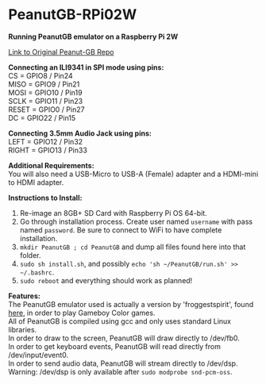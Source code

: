 # PeanutGB-RPi02W
<b>Running PeanutGB emulator on a Raspberry Pi 2W</b><br>

<a href="https://github.com/deltabeard/Peanut-GB">Link to Original Peanut-GB Repo</a><br>

<b>Connecting an ILI9341 in SPI mode using pins:</b><br>
CS = GPIO8 / Pin24<br>
MISO = GPIO9 / Pin21<br>
MOSI = GPIO10 / Pin19<br>
SCLK = GPIO11 / Pin23<br>
RESET = GPIO0 / Pin27<br>
DC = GPIO22 / Pin15<br>

<b>Connecting 3.5mm Audio Jack using pins:</b><br>
LEFT = GPIO12 / Pin32<br>
RIGHT = GPIO13 / Pin33<br>

<b>Additional Requirements:</b><br>
You will also need a USB-Micro to USB-A (Female) adapter and a HDMI-mini to HDMI adapter.<br>

<b>Instructions to Install:</b><br>
1) Re-image an 8GB+ SD Card with Raspberry Pi OS 64-bit.<br>
2) Go through installation process. Create user named ``` username ``` with pass named ``` password ```. Be sure to connect to WiFi to have complete installation.<br>
3) ``` mkdir PeanutGB ; cd PeanutGB ``` and dump all files found here into that folder.<br>
4) ``` sudo sh install.sh ```, and possibly ``` echo 'sh ~/PeanutGB/run.sh' >> ~/.bashrc ```.<br>
5) ``` sudo reboot ``` and everything should work as planned!<br>

<b>Features:</b><br>
The PeanutGB emulator used is actually a version by 'froggestspirit', found <a href="https://github.com/froggestspirit/Peanut-GB">here</a>, in order to play Gameboy Color games.<br>
All of PeanutGB is compiled using gcc and only uses standard Linux libraries.<br>
In order to draw to the screen, PeanutGB will draw directly to /dev/fb0.<br>
In order to get keyboard events, PeanutGB will read directly from /dev/input/event0.<br>
In order to send audio data, PeanutGB will stream directly to /dev/dsp.<br>
Warning: /dev/dsp is only available after ``` sudo modprobe snd-pcm-oss ```.<br>



